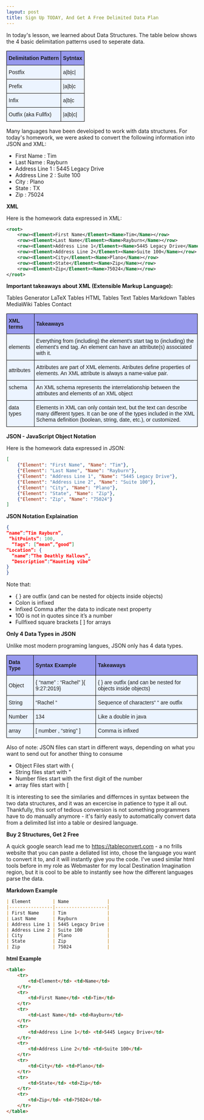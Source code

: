 ```yaml
---
layout: post
title: Sign Up TODAY, And Get A Free Delimited Data Plan
---
```


In today's lesson, we learned about Data Structures. The table below shows the 4 basic delimitation patterns used to seperate data. 

<style type="text/css">
.tg  {border-collapse:collapse;border-spacing:0;}
.tg td{font-family:Arial, sans-serif;font-size:14px;padding:10px 5px;border-style:solid;border-width:1px;overflow:hidden;word-break:normal;border-color:black;}
.tg th{font-family:Arial, sans-serif;font-size:14px;font-weight:normal;padding:10px 5px;border-style:solid;border-width:1px;overflow:hidden;word-break:normal;border-color:black;}
.tg .tg-zifs{font-weight:bold;background-color:#9698ed;text-align:left;vertical-align:middle}
.tg .tg-r6x4{background-color:#ecf4ff;text-align:left;vertical-align:middle}
.tg .tg-0qe0{background-color:#ecf4ff;text-align:left;vertical-align:top}
</style>
<table class="tg">
  <tr>
    <th class="tg-zifs">Delimitation Pattern</th>
    <th class="tg-zifs">Sytntax</th>
  </tr>
  <tr>
    <td class="tg-r6x4">Postfix  </td>
    <td class="tg-r6x4">a|b|c|</td>
  </tr>
  <tr>
    <td class="tg-r6x4">Prefix   </td>
    <td class="tg-r6x4">|a|b|c</td>
  </tr>
  <tr>
    <td class="tg-0qe0">Infix   </td>
    <td class="tg-0qe0">a|b|c</td>
  </tr>
  <tr>
    <td class="tg-0qe0">Outfix (aka Fullfix)  </td>
    <td class="tg-0qe0">|a|b|c|</td>
  </tr>
</table>


Many languages have been develoiped to work with data structures. For today's homework, we were asked to convert the following information into JSON and XML:

*  First Name : Tim 
*  Last Name : Rayburn 
*  Address Line 1 : 5445 Legacy Drive 
*  Address Line 2 : Suite 100
*  City : Plano 
*  State : TX 
*  Zip : 75024
 

**XML**

Here is the homework data expressed in XML:


```xml
<root>
    <row><Element>First Name</Element><Name>Tim</Name></row>
    <row><Element>Last Name</Element><Name>Rayburn</Name></row>
    <row><Element>Address Line 1</Element><Name>5445 Legacy Drive</Name></row>
    <row><Element>Address Line 2</Element><Name>Suite 100</Name></row>
    <row><Element>City</Element><Name>Plano</Name></row>
    <row><Element>State</Element><Name>Zip</Name></row>
    <row><Element>Zip</Element><Name>75024</Name></row>
</root>
```

**Important takeaways about XML (Extensible Markup Language):**


Tables Generator
LaTeX Tables
HTML Tables
Text Tables
Markdown Tables
MediaWiki Tables
Contact

 
<style type="text/css">
.tg  {border-collapse:collapse;border-spacing:0;}
.tg td{font-family:Arial, sans-serif;font-size:14px;padding:10px 5px;border-style:solid;border-width:1px;overflow:hidden;word-break:normal;border-color:black;}
.tg th{font-family:Arial, sans-serif;font-size:14px;font-weight:normal;padding:10px 5px;border-style:solid;border-width:1px;overflow:hidden;word-break:normal;border-color:black;}
.tg .tg-zifs{font-weight:bold;background-color:#9698ed;text-align:left;vertical-align:middle}
.tg .tg-r6x4{background-color:#ecf4ff;text-align:left;vertical-align:middle}
.tg .tg-0qe0{background-color:#ecf4ff;text-align:left;vertical-align:top}
</style>
<table class="tg">
  <tr>
    <th class="tg-zifs">XML terms</th>
    <th class="tg-zifs">Takeaways</th>
  </tr>
  <tr>
    <td class="tg-r6x4">elements</td>
    <td class="tg-r6x4">Everything from (including) the element's start tag to (including) the element's end tag. An element can have an attribute(s) associated with it.</td>
  </tr>
  <tr>
    <td class="tg-r6x4">attributes</td>
    <td class="tg-r6x4">Attributes are part of XML elements. Atributes define properties of elements. An XML attribute is always a name-value pair.</td>
  </tr>
  <tr>
    <td class="tg-0qe0">schema</td>
    <td class="tg-0qe0">An XML schema represents the interrelationship between the attributes and elements of an XML object</td>
  </tr>
  <tr>
    <td class="tg-0qe0">data types</td>
    <td class="tg-0qe0">Elements in XML can only contain text, but the text can describe many different types. It can be one of the types included in the XML Schema definition (boolean, string, date, etc.), or customized.</td>
  </tr>
</table>


**JSON - JavaScript Object Notation**

Here is the homework data expressed in JSON:

```json
[
    {"Element": "First Name", "Name": "Tim"},
    {"Element": "Last Name", "Name": "Rayburn"},
    {"Element": "Address Line 1", "Name": "5445 Legacy Drive"},
    {"Element": "Address Line 2", "Name": "Suite 100"},
    {"Element": "City", "Name": "Plano"},
    {"Element": "State", "Name": "Zip"},
    {"Element": "Zip", "Name": "75024"}
]
```

**JSON Notation Explaination**

```json
{
“name”:”Tim Rayburn”, 
 “hitPoints”: 100,
  “Tags”: [“mean”,”good”] 
“Location”: {
  “name”:”The Deathly Hallows”,
  “Description”:“Haunting vibe”
}
}
```

Note that:
* {  } are outfix (and can be nested for objects inside objects)
* Colon is infixed
* Infixed Comma after the data to indicate next property
* 100 is not in quotes since it’s a number
* Fullfixed square brackets [  ] for arrays
                 

**Only 4 Data Types in JSON**

Unlike most modern programing langues, JSON only has 4 data types. 

<style type="text/css">
.tg  {border-collapse:collapse;border-spacing:0;}
.tg td{font-family:Arial, sans-serif;font-size:14px;padding:10px 5px;border-style:solid;border-width:1px;overflow:hidden;word-break:normal;border-color:black;}
.tg th{font-family:Arial, sans-serif;font-size:14px;font-weight:normal;padding:10px 5px;border-style:solid;border-width:1px;overflow:hidden;word-break:normal;border-color:black;}
.tg .tg-zifs{font-weight:bold;background-color:#9698ed;text-align:left;vertical-align:middle}
.tg .tg-r6x4{background-color:#ecf4ff;text-align:left;vertical-align:middle}
.tg .tg-0qe0{background-color:#ecf4ff;text-align:left;vertical-align:top}
</style>
<table class="tg">
  <tr>
    <th class="tg-zifs">Data Type</th>
    <th class="tg-zifs">Syntax Example</th>
    <th class="tg-zifs">Takeaways</th>
  </tr>
  <tr>
    <td class="tg-r6x4">Object</td>
    <td class="tg-r6x4">{ “name” : “Rachel” }{ 9:27:2019}</td>
    <td class="tg-r6x4">{ } are outfix (and can be nested for objects inside objects)</td>
  </tr>
  <tr>
    <td class="tg-r6x4">String</td>
    <td class="tg-r6x4">“Rachel “</td>
    <td class="tg-r6x4">Sequence of characters“ “ are outfix</td>
  </tr>
  <tr>
    <td class="tg-0qe0">Number</td>
    <td class="tg-0qe0">134</td>
    <td class="tg-0qe0">Like a double in java</td>
  </tr>
  <tr>
    <td class="tg-0qe0">array</td>
    <td class="tg-0qe0">[ number , “string” ]</td>
    <td class="tg-0qe0">Comma is infixed</td>
  </tr>
</table>


Also of note: JSON files can start in different ways, depending on what you want to send out for another thing to consume
* Object Files start with {
* String files start with "
* Number files start with the first digit of the number
* array files start with [


It is interesting to see the similaries and differnces in syntax between the two data structures, and it was an excercise in patience to type it all out. Thankfully, this sort of tedious conversion is not something programmers have to do manually anymore - it's fairly easly to automatically convert data from a delimited list into a table or desired language.


**Buy 2 Structures, Get 2 Free**

A quick google search lead me to https://tableconvert.com - a no frills website that you can paste a deliated list into, chose the language you want to convert it to, and it will instantly give you the code. I've used similar html tools before in my role as Webmaster for my local Destination Imagination region, but it is cool to be able to instantly see how the different languages parse the data.

**Markdown Example**


```markdown
| Element        | Name              |
|----------------|-------------------|
| First Name     | Tim               |
| Last Name      | Rayburn           |
| Address Line 1 | 5445 Legacy Drive |
| Address Line 2 | Suite 100         |
| City           | Plano             |
| State          | Zip               |
| Zip            | 75024             |
```


**html Example**

```html
<table>
    <tr>        
        <td>Element</td> <td>Name</td>
    </tr>
    <tr>
        <td>First Name</td> <td>Tim</td>
    </tr>
    <tr>
        <td>Last Name</td> <td>Rayburn</td>
    </tr>
    <tr>
        <td>Address Line 1</td> <td>5445 Legacy Drive</td>
    </tr>
    <tr>
        <td>Address Line 2</td> <td>Suite 100</td>
    </tr>
    <tr>
        <td>City</td> <td>Plano</td>
    </tr>
    <tr>
        <td>State</td> <td>Zip</td>
    </tr>
    <tr>
        <td>Zip</td> <td>75024</td>
    </tr>
</table>
```





